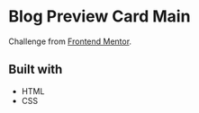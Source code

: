 # Blog Preview Card Main

Challenge from [Frontend Mentor](https://www.frontendmentor.io/).

## Built with
- HTML
- CSS

